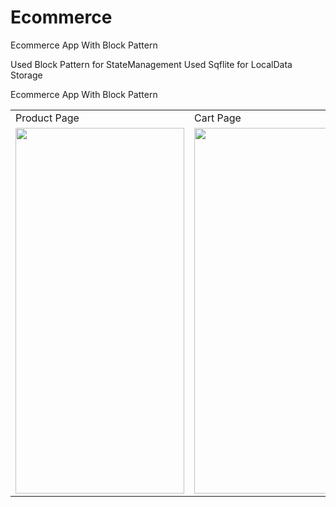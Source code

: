 # Ecommerce

Ecommerce App With Block Pattern

Used Block Pattern for StateManagement
Used Sqflite for LocalData Storage

Ecommerce App With Block Pattern

<table>
  <tr>
    <td>Product Page</td>
     <td>Cart Page</td>
     
  </tr>
  <tr>
    <td><img src="https://user-images.githubusercontent.com/54762361/187044074-c1dee953-9f3b-4c24-a53f-a3db54d83d7f.jpg" width=270 height = 585 ></td>
    <td><img src="https://user-images.githubusercontent.com/54762361/187044076-c0106af8-f15d-4979-8717-6821fcc8a2be.jpg" width=270 height = 585 ></td>
  </tr>
 </table>
